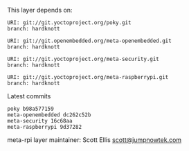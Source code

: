 This layer depends on:

    URI: git://git.yoctoproject.org/poky.git
    branch: hardknott

    URI: git://git.openembedded.org/meta-openembedded.git
    branch: hardknott

    URI: git://git.yoctoproject.org/meta-security.git
    branch: hardknott

    URI: git://git.yoctoproject.org/meta-raspberrypi.git
    branch: hardknott

Latest commits

    poky b98a577159
    meta-openembedded dc262c52b
    meta-security 16c68aa
    meta-raspberrypi 9d37282

meta-rpi layer maintainer: Scott Ellis <scott@jumpnowtek.com>
